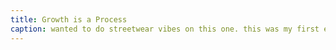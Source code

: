 ```yaml
---
title: Growth is a Process
caption: wanted to do streetwear vibes on this one. this was my first ever shirt design who got noticed by an international artist. and my ever first shirt design that I printed for personal use
---
```

